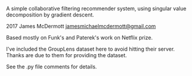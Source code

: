 A simple collaborative filtering recommender system, using singular value decomposition by gradient descent.

2017 James McDermott <jamesmichaelmcdermott@gmail.com>

Based mostly on Funk's and Paterek's work on Netflix prize.

I've included the GroupLens dataset here to avoid hitting their server. Thanks are due to them for providing the dataset.

See the .py file comments for details.
